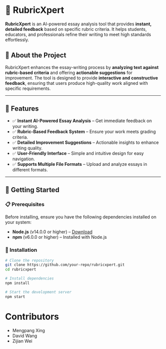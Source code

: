 # 📝 RubricXpert  

**RubricXpert** is an AI-powered essay analysis tool that provides **instant, detailed feedback** based on specific rubric criteria. It helps students, educators, and professionals refine their writing to meet high standards effortlessly.  

## 📌 About the Project  

RubricXpert enhances the essay-writing process by **analyzing text against rubric-based criteria** and offering **actionable suggestions** for improvement. The tool is designed to provide **interactive and constructive feedback**, ensuring that users produce high-quality work aligned with specific requirements.  

---

## 🚀 Features  

- ✅ **Instant AI-Powered Essay Analysis** – Get immediate feedback on your writing.  
- ✅ **Rubric-Based Feedback System** – Ensure your work meets grading criteria.  
- ✅ **Detailed Improvement Suggestions** – Actionable insights to enhance writing quality.  
- ✅ **User-Friendly Interface** – Simple and intuitive design for easy navigation.  
- ✅ **Supports Multiple File Formats** – Upload and analyze essays in different formats.  

---

## 🏁 Getting Started  

### 📋 Prerequisites  

Before installing, ensure you have the following dependencies installed on your system:  

- **Node.js** (v14.0.0 or higher) – [Download](https://nodejs.org/)  
- **npm** (v6.0.0 or higher) – Installed with Node.js  

### 🔧 Installation  

```bash
# Clone the repository
git clone https://github.com/your-repo/rubricxpert.git
cd rubricxpert

# Install dependencies
npm install

# Start the development server
npm start

```

# Contributors
* Mengpang Xing
* David Wang
* Zijian Wei